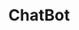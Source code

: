 # ChatBot

<html>
<head>
<title>ChatBot-CACTRI</title>
  <link href="https://trial.chatcompose.com/static/trial/all/global/export/css/main.5b1bd1fd.css" rel="stylesheet">    <script async type="text/javascript" src="https://trial.chatcompose.com/static/trial/all/global/export/js/main.a7059cb5.js?user=trial_cactricentral&lang=ES" user="trial_cactricentral" lang="ES"></script>  
</head>
<body>


</body>
</html>




